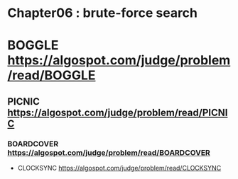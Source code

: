 Chapter06 : brute-force search
==============================

# BOGGLE https://algospot.com/judge/problem/read/BOGGLE

## PICNIC https://algospot.com/judge/problem/read/PICNIC

### BOARDCOVER https://algospot.com/judge/problem/read/BOARDCOVER

+ CLOCKSYNC https://algospot.com/judge/problem/read/CLOCKSYNC
